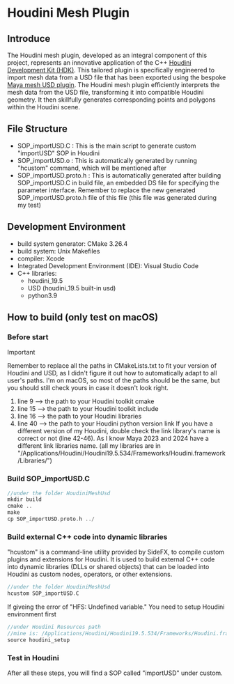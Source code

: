 # Houdini Mesh Plugin

## Introduce
The Houdini mesh plugin, developed as an integral component of this project, represents an innovative application of the C++ [Houdini Development Kit (HDK)](https://www.sidefx.com/docs/hdk/index.html). This tailored plugin is specifically engineered to import mesh data from a USD file that has been exported using the bespoke [Maya mesh USD plugin](https://github.com/Yuqian-He/USD-Rigging-Schema/tree/main/mayaMeshUsd). The Houdini mesh plugin efficiently interprets the mesh data from the USD file, transforming it into compatible Houdini geometry. It then skillfully generates corresponding points and polygons within the Houdini scene.

## File Structure
- SOP_importUSD.C : This is the main script to generate custom "importUSD" SOP in Houdini
- SOP_importUSD.o : This is automatically generated by running "hcustom" command, which will be mentioned after
- SOP_importUSD.proto.h : This is automatically generated after building SOP_importUSD.C in build file, an embedded DS file for specifying the parameter interface. Remember to replace the new generated SOP_importUSD.proto.h file of this file (this file was generated during my test)

## Development Environment
- build system generator: CMake 3.26.4
- build system: Unix Makefiles
- compiler: Xcode
- Integrated Development Environment (IDE): Visual Studio Code
- C++ libraries:
  - houdini_19.5
  - USD (houdini_19.5 built-in usd)
  - python3.9

## How to build (only test on macOS)

### Before start 
> [!IMPORTANT]
> Remember to replace all the paths in CMakeLists.txt to fit your version of Houdini and USD, as I didn't figure it out how to automatically adapt to all user's paths. I'm on macOS, so most of the paths should be the same, but you should still check yours in case it doesn't look right.

1. line 9 --> the path to your Houdini toolkit cmake
2. line 15 --> the path to your Houdini toolkit include
3. line 16 --> the path to your Houdini libraries
4. line 40 --> the path to your Houdini python version link
If you have a different version of my Houdini, double check the link library's name is correct or not (line 42-46). As I know Maya 2023 and 2024 have a different link libraries name. (all my libraries are in "/Applications/Houdini/Houdini19.5.534/Frameworks/Houdini.framework/Libraries/")

### Build SOP_importUSD.C
```c
//under the folder HoudiniMeshUsd
mkdir build
cmake ..
make
cp SOP_importUSD.proto.h ../
```

### Build external C++ code into dynamic libraries
"hcustom" is a command-line utility provided by SideFX, to compile custom plugins and extensions for Houdini. It is used to build external C++ code into dynamic libraries (DLLs or shared objects) that can be loaded into Houdini as custom nodes, operators, or other extensions.

```c
//under the folder HoudiniMeshUsd
hcustom SOP_importUSD.C
```
If giveing the error of "HFS: Undefined variable." You need to setup Houdini environment first

```c
//under Houdini Resources path 
//mine is: /Applications/Houdini/Houdini19.5.534/Frameworks/Houdini.framework/Versions/19.5/Resources/
source houdini_setup
```

### Test in Houdini
After all these steps, you will find a SOP called "importUSD" under custom.








